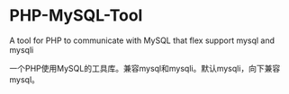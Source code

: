 # PHP-MySQL-Tool
A tool for PHP to communicate with MySQL that flex support mysql and mysqli

一个PHP使用MySQL的工具库。兼容mysql和mysqli。默认mysqli，向下兼容mysql。
